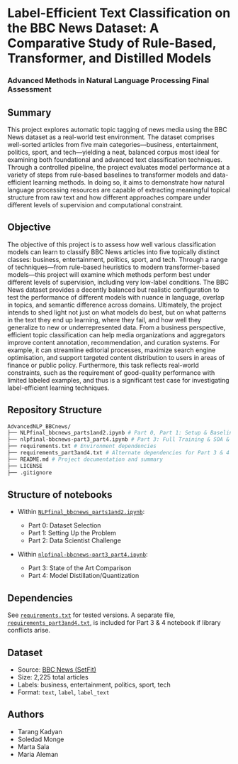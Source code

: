 # Label-Efficient Text Classification on the BBC News Dataset: A Comparative Study of Rule-Based, Transformer, and Distilled Models
### Advanced Methods in Natural Language Processing Final Assessment

## Summary

This project explores automatic topic tagging of news media using the BBC News dataset as a real-world test environment. The dataset comprises well-sorted articles from five main categories—business, entertainment, politics, sport, and tech—yielding a neat, balanced corpus most ideal for examining both foundational and advanced text classification techniques. Through a controlled pipeline, the project evaluates model performance at a variety of steps from rule-based baselines to transformer models and data-efficient learning methods. In doing so, it aims to demonstrate how natural language processing resources are capable of extracting meaningful topical structure from raw text and how different approaches compare under different levels of supervision and computational constraint.


## Objective

The objective of this project is to assess how well various classification models can learn to classify BBC News articles into five topically distinct classes: business, entertainment, politics, sport, and tech. Through a range of techniques—from rule-based heuristics to modern transformer-based models—this project will examine which methods perform best under different levels of supervision, including very low-label conditions. The BBC News dataset provides a decently balanced but realistic configuration to test the performance of different models with nuance in language, overlap in topics, and semantic difference across domains. Ultimately, the project intends to shed light not just on what models do best, but on what patterns in the text they end up learning, where they fail, and how well they generalize to new or underrepresented data. From a business perspective, efficient topic classification can help media organizations and aggregators improve content annotation, recommendation, and curation systems. For example, it can streamline editorial processes, maximize search engine optimisation, and support targeted content distribution to users in areas of finance or public policy. Furthermore, this task reflects real-world constraints, such as the requirement of good-quality performance with limited labeled examples, and thus is a significant test case for investigating label-efficient learning techniques.


## Repository Structure
```bash
AdvancedNLP_BBCnews/ 
├── NLPfinal_bbcnews_parts1and2.ipynb # Part 0, Part 1: Setup & Baselines, & Part 2: Label-Efficient Learning
├── nlpfinal-bbcnews-part3_part4.ipynb # Part 3: Full Training & SOA & Part 4: Distillation
├── requirements.txt # Environment dependencies
├── requirements_part3and4.txt # Alternate dependencies for Part 3 & 4 notebook
├── README.md # Project documentation and summary
├── LICENSE
├── .gitignore
```


## Structure of notebooks

- Within [`NLPfinal_bbcnews_parts1and2.ipynb`](./NLPfinal_bbcnews_parts1and2.ipynb):
    - Part 0: Dataset Selection
    - Part 1: Setting Up the Problem
    - Part 2: Data Scientist Challenge 

- Within [`nlpfinal-bbcnews-part3_part4.ipynb`](./nlpfinal-bbcnews-part3_part4.ipynb):
    - Part 3: State of the Art Comparison
    - Part 4: Model Distillation/Quantization


## Dependencies
See [`requirements.txt`](./requirements.txt) for tested versions. A separate file, [`requirements_part3and4.txt`](./requirements_part3and4.txt), is included for Part 3 & 4 notebook if library conflicts arise.


## Dataset

- Source: [BBC News (SetFit)](https://huggingface.co/datasets/SetFit/bbc-news)
- Size: 2,225 total articles
- Labels: business, entertainment, politics, sport, tech
- Format: `text`, `label`, `label_text`


## Authors
- Tarang Kadyan
- Soledad Monge
- Marta Sala 
- Maria Aleman

